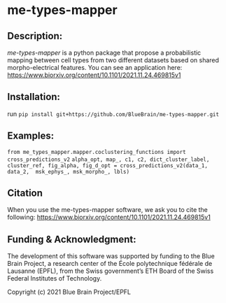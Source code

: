 # me-types-mapper

## Description:

_me-types-mapper_ is a python package that propose a probabilistic mapping between cell types from two different 
datasets based on shared morpho-electrical features. You can see an application here: 
https://www.biorxiv.org/content/10.1101/2021.11.24.469815v1


## Installation:

run `pip install git+https://github.com/BlueBrain/me-types-mapper.git`

## Examples:

`from me_types_mapper.mapper.coclustering_functions import cross_predictions_v2`
`alpha_opt, map_, c1, c2, dict_cluster_label, cluster_ref, fig_alpha, fig_d_opt = cross_predictions_v2(data_1, data_2, 
msk_ephys_, msk_morpho_, lbls)`

## Citation

When you use the me-types-mapper software, we ask you to cite the following:
https://www.biorxiv.org/content/10.1101/2021.11.24.469815v1

##  Funding & Acknowledgment:

The development of this software was supported by funding to the Blue Brain Project, a research center of the École polytechnique fédérale de Lausanne (EPFL), from the Swiss government’s ETH Board of the Swiss Federal Institutes of Technology.

Copyright (c) 2021 Blue Brain Project/EPFL
